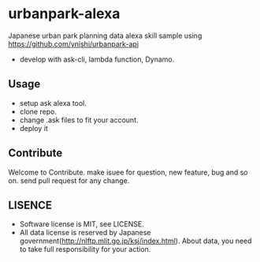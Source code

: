 # urbanpark-alexa
Japanese urban park planning data alexa skill sample using https://github.com/ynishi/urbanpark-api
* develop with ask-cli, lambda function, Dynamo.

## Usage
* setup ask alexa tool.
* clone repo.
* change .ask files to fit your account.
* deploy it

## Contribute
Welcome to Contribute.
make isuee for question, new feature, bug and so on.
send pull request for any change.

## LISENCE
* Software license is MIT, see LICENSE.
* All data license is reserved by Japanese government(http://nlftp.mlit.go.jp/ksj/index.html). About data, you need to take full responsibility for your action.
